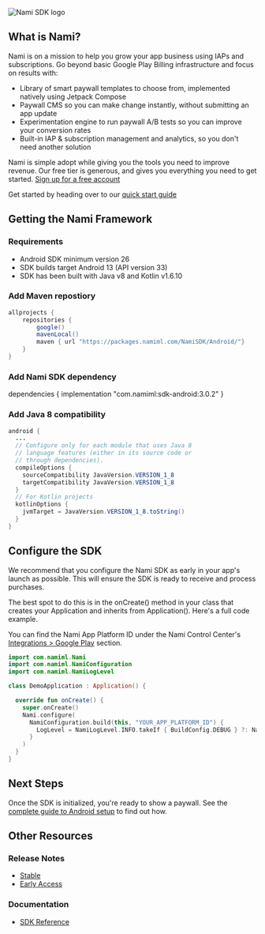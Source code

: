 ![Nami SDK logo](https://cdn.namiml.com/brand/sdk/Nami-SDK@0.5x.png)

## What is Nami?

Nami is on a mission to help you grow your app business using IAPs and subscriptions.
Go beyond basic Google Play Billing infrastructure and focus on results with:

* Library of smart paywall templates to choose from, implemented natively using Jetpack Compose
* Paywall CMS so you can make change instantly, without submitting an app update
* Experimentation engine to run paywall A/B tests so you can improve your conversion rates
* Built-in IAP & subscription management and analytics, so you don't need another solution

Nami is simple adopt while giving you the tools you need to improve revenue. Our free tier is generous, and gives you everything you need to get started. [Sign up for a free account](https://app.namiml.com/join/)

Get started by heading over to our [quick start guide](https://docs.namiml.com/docs/nami-quickstart-guide)

## Getting the Nami Framework

### Requirements
- Android SDK minimum version 26
- SDK builds target Android 13 (API version 33)
- SDK has been built with Java v8 and Kotlin v1.6.10

### Add Maven repostiory

```java
allprojects {
    repositories {
        google()
        mavenLocal()
        maven { url "https://packages.namiml.com/NamiSDK/Android/"}
    }
}
```

### Add Nami SDK dependency

dependencies {
  implementation "com.namiml:sdk-android:3.0.2"
}

### Add Java 8 compatibility

```java
android {
  ...
  // Configure only for each module that uses Java 8
  // language features (either in its source code or
  // through dependencies).
  compileOptions {
    sourceCompatibility JavaVersion.VERSION_1_8
    targetCompatibility JavaVersion.VERSION_1_8
  }
  // For Kotlin projects
  kotlinOptions {
    jvmTarget = JavaVersion.VERSION_1_8.toString()
  }
}
```


## Configure the SDK

We recommend that you configure the Nami SDK as early in your app's launch as possible. This will ensure the SDK is ready to receive and process purchases.

The best spot to do this is in the onCreate() method in your class that creates your Application and inherits from Application(). Here's a full code example.

You can find the Nami App Platform ID under the Nami Control Center's [Integrations > Google Play](https://app.namiml.com/integrations/) section.

```kotlin
import com.namiml.Nami
import com.namiml.NamiConfiguration
import com.namiml.NamiLogLevel

class DemoApplication : Application() {

  override fun onCreate() {
    super.onCreate()
    Nami.configure(
      NamiConfiguration.build(this, "YOUR_APP_PLATFORM_ID") {
        LogLevel = NamiLogLevel.INFO.takeIf { BuildConfig.DEBUG } ?: NamiLogLevel.WARN
      }
    )
  }
}
```

## Next Steps

Once the SDK is initialized, you're ready to show a paywall. See the [complete guide to Android setup](https://docs.namiml.com/docs/google-play-android-setup#show-a-paywall) to find out how.


## Other Resources

### Release Notes
- [Stable](https://github.com/namiml/nami-android/wiki/Nami-SDK-Stable-Releases)
- [Early Access](https://github.com/namiml/nami-android/wiki/Nami-SDK-Early-Access-Releases)

### Documentation

- [SDK Reference](https://docs.namiml.com/reference/)
